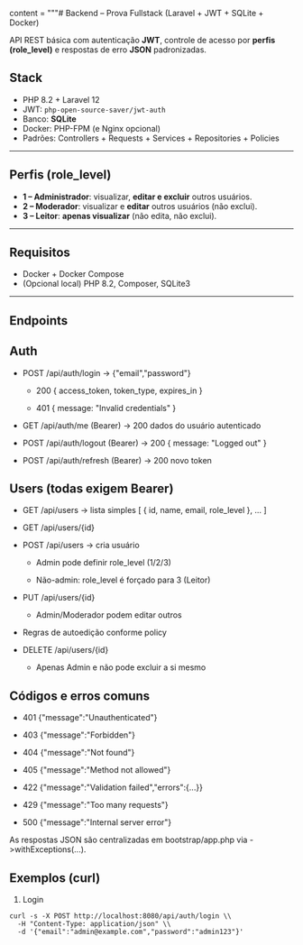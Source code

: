 content = """# Backend – Prova Fullstack (Laravel + JWT + SQLite + Docker)

API REST básica com autenticação **JWT**, controle de acesso por **perfis (role_level)** e respostas de erro **JSON** padronizadas.

## Stack
- PHP 8.2 + Laravel 12
- JWT: `php-open-source-saver/jwt-auth`
- Banco: **SQLite**
- Docker: PHP-FPM (e Nginx opcional)
- Padrões: Controllers + Requests + Services + Repositories + Policies

---

## Perfis (role_level)
- **1 – Administrador**: visualizar, **editar e excluir** outros usuários.
- **2 – Moderador**: visualizar e **editar** outros usuários (não exclui).
- **3 – Leitor**: **apenas visualizar** (não edita, não exclui).

---

## Requisitos
- Docker + Docker Compose
- (Opcional local) PHP 8.2, Composer, SQLite3

---

## Endpoints
  ## Auth

- POST /api/auth/login → {"email","password"}

  - 200 { access_token, token_type, expires_in }

  - 401 { message: "Invalid credentials" }

- GET /api/auth/me (Bearer) → 200 dados do usuário autenticado

- POST /api/auth/logout (Bearer) → 200 { message: "Logged out" }

- POST /api/auth/refresh (Bearer) → 200 novo token

## Users (todas exigem Bearer)

- GET /api/users → lista simples [ { id, name, email, role_level }, ... ]

- GET /api/users/{id}

- POST /api/users → cria usuário

    - Admin pode definir role_level (1/2/3)

    - Não-admin: role_level é forçado para 3 (Leitor)

 - PUT /api/users/{id}

    - Admin/Moderador podem editar outros

- Regras de autoedição conforme policy

- DELETE /api/users/{id}

  - Apenas Admin e não pode excluir a si mesmo

## Códigos e erros comuns

- 401 {"message":"Unauthenticated"}

- 403 {"message":"Forbidden"}

- 404 {"message":"Not found"}

- 405 {"message":"Method not allowed"}

- 422 {"message":"Validation failed","errors":{...}}

- 429 {"message":"Too many requests"}

- 500 {"message":"Internal server error"}

As respostas JSON são centralizadas em bootstrap/app.php via ->withExceptions(...).

## Exemplos (curl)

1) Login

```
curl -s -X POST http://localhost:8080/api/auth/login \\
  -H "Content-Type: application/json" \\
  -d '{"email":"admin@example.com","password":"admin123"}'
```
